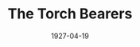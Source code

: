 ---
title: The Torch Bearers
date: 1927-04-19
closing_date:
layout: productions
playbill:
Theatre: Theatre Jacksonville
show_details:
- Playwright: George Kelly - wiki
- Premiere: 1922
cast:
- Mr. Huxley Hossefrosse: Bart Nason
- Mrs. Clara Shepard: Birsa Shepard
- Teddy Spearing: Garner Hammond
- Miss Florence McCrickett: June Ruggles
- Mrs. Paula Ritter: Marguerite Chiasson
- Jenny: Olivia Holmberg
- Mr. Frederick Ritter: Philip Devlin
- Mrs. J. Duro Pampinelli: Winifred Snowden
- Mrs. Nelly Fell: Edith Bond Waas
- Mr. Ralph Twiller: Zay Smith
- Mr. Spindler: E.S. Beauchamp-Nobbs
- Stage Manager: Howard Humphries
crew:
- Director: Tracy L'Engle
- Set Design and construction: Zay Smith
- Lighting:
  - L.B. Pratt
  - Martha Race
- Set construction:
  - Karl Bardin
  - L.B. Pratt
- Set painting:
  - Jean Marie Graves
  - Margaret Young
  - Tracy L'Engle
  - Virginia Fish
- Props:
  - Carolyn Bisbee
  - Mrs. Grace
understudies:
orchestra:
external_links:
---
